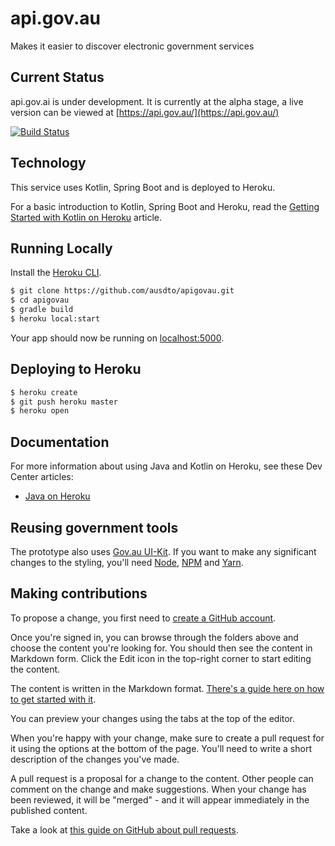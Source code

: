 # api.gov.au 
Makes it easier to discover electronic government services

## Current Status
api.gov.ai is under development. It is currently at the alpha stage, a live version can be viewed at [https://api.gov.au/](https://api.gov.au/)

[![Build Status](https://travis-ci.org/ausdto/apigovau.svg?branch=master)](https://travis-ci.org/dxa/apigovau)

## Technology
This service uses Kotlin, Spring Boot and is deployed to Heroku.

For a basic introduction to Kotlin, Spring Boot and Heroku, read the [Getting Started with Kotlin on Heroku](https://devcenter.heroku.com/articles/getting-started-with-kotlin) article.

## Running Locally

Install the [Heroku CLI](https://cli.heroku.com/).

```sh
$ git clone https://github.com/ausdto/apigovau.git
$ cd apigovau
$ gradle build
$ heroku local:start
```

Your app should now be running on [localhost:5000](http://localhost:5000/).

## Deploying to Heroku

```sh
$ heroku create
$ git push heroku master
$ heroku open
```

## Documentation

For more information about using Java and Kotlin on Heroku, see these Dev Center articles:

- [Java on Heroku](https://devcenter.heroku.com/categories/java)

## Reusing government tools
The prototype also uses [Gov.au UI-Kit](https://github.com/govau/uikit). If you want to make any significant changes to the styling, you'll need [Node](https://nodejs.org/en/), [NPM](https://www.npmjs.com/) and [Yarn](https://yarnpkg.com).


## Making contributions
To propose a change, you first need to [create a GitHub account](https://github.com/join).

Once you're signed in, you can browse through the folders above and choose the content you're looking for. You should then see the content in Markdown form. Click the Edit icon in the top-right corner to start editing the content.

The content is written in the Markdown format. [There's a guide here on how to get started with it](https://guides.github.com/features/mastering-markdown/).

You can preview your changes using the tabs at the top of the editor.

When you're happy with your change, make sure to create a pull request for it using the options at the bottom of the page. You'll need to write a short description of the changes you've made.

A pull request is a proposal for a change to the content. Other people can comment on the change and make suggestions. When your change has been reviewed, it will be "merged" - and it will appear immediately in the published content.




Take a look at [this guide on GitHub about pull requests](https://help.github.com/articles/using-pull-requests/).

